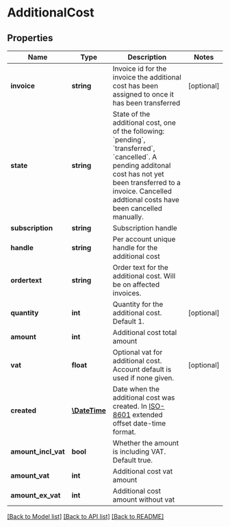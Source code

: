 # AdditionalCost

## Properties
Name | Type | Description | Notes
------------ | ------------- | ------------- | -------------
**invoice** | **string** | Invoice id for the invoice the additional cost has been assigned to once it has been transferred | [optional] 
**state** | **string** | State of the additional cost, one of the following: &#x60;pending&#x60;, &#x60;transferred&#x60;, &#x60;cancelled&#x60;. A pending additonal cost has not yet been transferred to a invoice. Cancelled addtional costs have been cancelled manually. | 
**subscription** | **string** | Subscription handle | 
**handle** | **string** | Per account unique handle for the additional cost | 
**ordertext** | **string** | Order text for the additional cost. Will be on affected invoices. | 
**quantity** | **int** | Quantity for the additional cost. Default 1. | [optional] 
**amount** | **int** | Additional cost total amount | 
**vat** | **float** | Optional vat for additional cost. Account default is used if none given. | [optional] 
**created** | [**\DateTime**](\DateTime.md) | Date when the additional cost was created. In [ISO-8601](http://en.wikipedia.org/wiki/ISO_8601) extended offset date-time format. | 
**amount_incl_vat** | **bool** | Whether the amount is including VAT. Default true. | 
**amount_vat** | **int** | Additional cost vat amount | 
**amount_ex_vat** | **int** | Additional cost amount without vat | 

[[Back to Model list]](../README.md#documentation-for-models) [[Back to API list]](../README.md#documentation-for-api-endpoints) [[Back to README]](../README.md)


